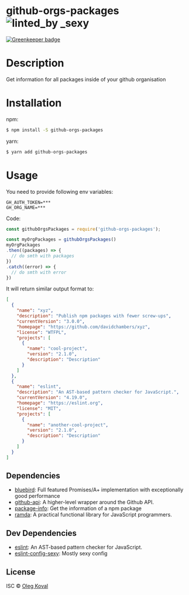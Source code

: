 # github-orgs-packages ![linted_by _sexy](https://img.shields.io/badge/linted_by-_sexy-brightgreen.svg)

[![Greenkeeper badge](https://badges.greenkeeper.io/oleg-koval/github-orgs-packages.svg)](https://greenkeeper.io/)

# Description

Get information for all packages inside of your github organisation

# Installation

npm:
```sh
$ npm install -S github-orgs-packages
```

yarn:
```sh
$ yarn add github-orgs-packages
```

# Usage
You need to provide following env variables:

```
GH_AUTH_TOKEN=***
GH_ORG_NAME=***
```

Code:

```js
const githubOrgsPackages = require('github-orgs-packages');

const myOrgPackages = githubOrgsPackages()
myOrgPackages
.then((packages) => {
  // do smth with packages
})
.catch((error) => {
  // do smth with error
})
```

It will return similar output format to:

```json
[
  {
    "name": "xyz",
    "description": "Publish npm packages with fewer screw-ups",
    "currentVersion": "3.0.0",
    "homepage": "https://github.com/davidchambers/xyz",
    "license": "WTFPL",
    "projects": [
      {
        "name": "cool-project",
        "version": "2.1.0",
        "description": "Description"
      }
    ]
  },
  {
    "name": "eslint",
    "description": "An AST-based pattern checker for JavaScript.",
    "currentVersion": "4.19.0",
    "homepage": "https://eslint.org",
    "license": "MIT",
    "projects": [
      {
        "name": "another-cool-project",
        "version": "2.1.0",
        "description": "Description"
      }
    ]
  }
]
```

## Dependencies

- [bluebird](https://ghub.io/bluebird): Full featured Promises/A+ implementation with exceptionally good performance
- [github-api](https://ghub.io/github-api): A higher-level wrapper around the Github API.
- [package-info](https://ghub.io/package-info): Get the information of a npm package
- [ramda](https://ghub.io/ramda): A practical functional library for JavaScript programmers.

## Dev Dependencies

- [eslint](https://ghub.io/eslint): An AST-based pattern checker for JavaScript.
- [eslint-config-sexy](https://ghub.io/eslint-config-sexy): Mostly sexy config

## License

ISC © [Oleg Koval](https://github.com/oleg-koval)
